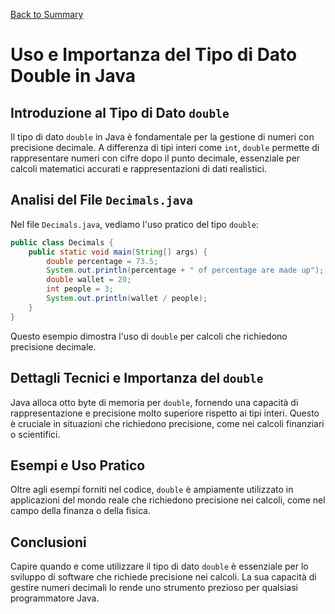 [Back to Summary](../Summary.md)

# Uso e Importanza del Tipo di Dato Double in Java

## Introduzione al Tipo di Dato `double`
Il tipo di dato `double` in Java è fondamentale per la gestione di numeri con precisione decimale. A differenza di tipi interi come `int`, `double` permette di rappresentare numeri con cifre dopo il punto decimale, essenziale per calcoli matematici accurati e rappresentazioni di dati realistici.

## Analisi del File `Decimals.java`
Nel file `Decimals.java`, vediamo l'uso pratico del tipo `double`:

```java
public class Decimals {
    public static void main(String[] args) {
        double percentage = 73.5;
        System.out.println(percentage + " of percentage are made up");
        double wallet = 20;
        int people = 3;
        System.out.println(wallet / people);
    }
}
```
Questo esempio dimostra l'uso di `double` per calcoli che richiedono precisione decimale.

## Dettagli Tecnici e Importanza del `double`
Java alloca otto byte di memoria per `double`, fornendo una capacità di rappresentazione e precisione molto superiore rispetto ai tipi interi. Questo è cruciale in situazioni che richiedono precisione, come nei calcoli finanziari o scientifici.

## Esempi e Uso Pratico
Oltre agli esempi forniti nel codice, `double` è ampiamente utilizzato in applicazioni del mondo reale che richiedono precisione nei calcoli, come nel campo della finanza o della fisica.

## Conclusioni
Capire quando e come utilizzare il tipo di dato `double` è essenziale per lo sviluppo di software che richiede precisione nei calcoli. La sua capacità di gestire numeri decimali lo rende uno strumento prezioso per qualsiasi programmatore Java.
